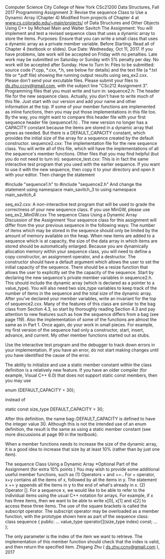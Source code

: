 Computer Science City College of New York 
  CSc21200 Data Structures, Fall 2017
Programming Assignment 3:  Revise the sequence Class to Use a Dynamic Array (Chapter 4)
Modified from projects of Chapter  4  at www.cs.colorado.edu/~main/projects/ 
of Data Structures and Other Objects Using C++  by Michael Main and Walter Savitch
The Assignment:
You will implement and test a revised sequence class that uses a dynamic array to store the items.
Purposes:
Ensure that you can write a small class that uses a dynamic array as a private member variable.
Before Starting:
Read all of Chapter 4 (textbook or slides).
Due Date:
Wednesday, Oct 11, 2017. If you have problems, late work will be accepted on Friday with no penalties. Late work may be submitted on Saturday or Sunday with 5% penalty per day. No work will be accepted after Sunday.
How to Turn In:
Files to be submitted: source code (*.cpp, *.cxx, *.h, see below for details)  and the text file (a *.txt file or *.pdf file) showing the running output results using seq_ex2.cxx. Please don't send your excutable files. Please submit your files to ds.zhu.ccny@gmail.com, with the subject line "CSc212 Assignment 3".
Programming files that you must write and turn in:
sequence2.h: The header file for the new sequence class. Actually, you don't have to write much of this file. Just start with our version and add your name and other information at the top. If some of your member functions are implemented as inline functions, then you may put those implementations in this file too. By the way, you might want to compare this header file with your first sequence header file (sequence1.h) . The new version no longer has a CAPACITY constant because the items are stored in a dynamic array that grows as needed. But there is a DEFAULT_CAPACITY constant, which provides the initial size of the array for a sequence created by the default constructor.
sequence2.cxx: The implementation file for the new sequence class. You will write all of this file, which will have the implementations of all the sequence's member functions.
Other files that you may find helpful (but you do not need to turn in):
sequence_test.cxx: This is in fact the same interactive test program that you used with the earlier sequence. If you want to use it with the new sequence, then copy it to your directory and open it with your editor. Then change the statement

#include "sequence1.h" 
to 
#include "sequence2.h"
And change the statement 
using namespace main_savitch_3 
to 
using namespace main_savitch_4

seq_ex2.cxx: A non-interactive test program that will be used to grade the correctness of your new sequence class. If you use MinGW, please use seq_ex2_MinGW.cxx
The sequence Class Using a Dynamic Array
Discussion of the Assignment
Your sequence class for this assignment will differ from the your previous sequence in the following ways:
The number of items which may be stored in the sequence should only be limited by the amount of memory available on the heap. When new items are added to a sequence which is at capacity, the size of the data array in which items are stored should be automatically enlarged.
Because you are dynamically allocation memory within your sequence class, you will need to define a copy constructor, an assignment operator, and a destructor.
The constructor should have a default argument which allows the user to set the initial capacity of the sequence.
There should be a resize function that allows the user to explicitly set the the capacity of the sequence.
Start by declaring the new sequence's private member variables in sequence2.h. This should include the dynamic array (which is declared as a pointer to a value_type). You will also need two size_type variables to keep track of the number of items in the sequence and the total size of the dynamic array. After you've declared your member variables, write an invariant for the top of sequence2.cxx.
Many of the features of this class are similar to the bag class from Section 4.3, so start by thoroughly reading Section 4.3 and pay attention to new features such as how the sequence differs from a bag (see page 119). Also the implementation of some of the functions are almost the same as in Part 1. Once again, do your work in small pieces. For example, my first version of the sequence had only a constructor, start, insert, advance, and current. My other member functions started out as stubs.

Use the interactive test program and the debugger to track down errors in your implementation. If you have an error, do not start making changes until you have identified the cause of the error.

The ability to initialize and use a static member constant within the class definition is a relatively new feature. If you have an older compiler (for example, Visual C++ 6.0) that does not support static const members, then you may use

enum {DEFAULT_CAPACITY = 30};

instead of

static const size_type DEFAULT_CAPACITY = 30;

After  this definition, the name bag::DEFAULT_CAPACITY is defined to have the integer value 30. Although this is not the intended use of an enum definition, the result is the same as using a static member constant (see more discussions at page 99 in the textbook).

When a member functions needs to increase the size of the dynamic array, it is a good idea to increase that size by at least 10% (rather than by just one item). 
 

The sequence Class Using a Dynamic Array
*Optional Part of the Assignment (for extra 10% points )
You may wish to provide some additional useful member functions, such as 
(1) Operators + and +=.. For + operator, x+y contains all the items of x, followed by all the items in y. The statement x += y appends all the items in y to the end of what's already in x. 
(2) Operator []. For a sequence x, we would like to be able to refer to the individual items using the usual C++ notation for arrays. For example, if x has three items, then we want to be able to write x[0], x[1] and x[2] to access these three items. The use of the square brackets is called the subscript operator. The subscript operator may be overloaded as a member function, with the prototype shown here as part of the sequence class:
class sequence 
{ 
public: 
    ... 
    value_type operator[](size_type index) const; 
    ... 
};

The only parameter is the index of the item we want to retrieve. The implementation of this member function should check that the index is valid, and then return the specified item. 
Zhigang Zhu ( ds.zhu.ccny@gmail.com ), 2017
